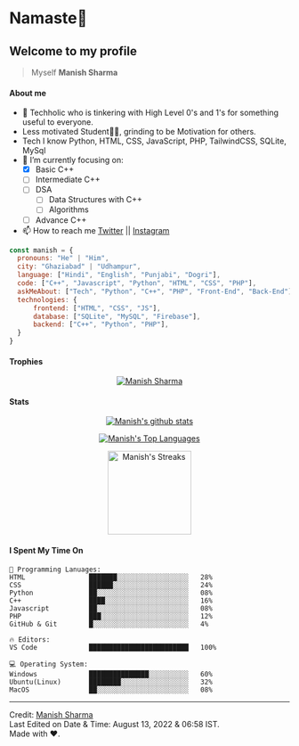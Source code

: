 # Namaste🙏

## Welcome to my profile

> Myself <b>Manish Sharma</b>
#### About me
- 👀 Techholic who is tinkering with High Level 0's and 1's for something useful to everyone.
- Less motivated Student🧑‍🏫, grinding to be Motivation for others.
- Tech I know Python, HTML, CSS, JavaScript, PHP, TailwindCSS, SQLite, MySql
- 🌱 I’m currently focusing on:
     - [x] Basic C++
     - [ ] Intermediate C++
     - [ ] DSA
         - [ ] Data Structures with C++
         - [ ] Algorithms
     - [ ] Advance C++
- 📫 How to reach me [Twitter](https://twitter.com/manishbadgotra) || [Instagram](https://instagram.com/manish_badgotra)

```javascript
const manish = {
  pronouns: "He" | "Him",
  city: "Ghaziabad" | "Udhampur",
  language: ["Hindi", "English", "Punjabi", "Dogri"],
  code: ["C++", "Javascript", "Python", "HTML", "CSS", "PHP"],
  askMeAbout: ["Tech", "Python", "C++", "PHP", "Front-End", "Back-End"],
  technologies: {
      frontend: ["HTML", "CSS", "JS"],
      database: ["SQLite", "MySQL", "Firebase"],
      backend: ["C++", "Python", "PHP"],
  }
}
```
#### Trophies

<p align="center"> <a href="https://github.com/github-profile-trophy"><img src="https://github-profile-trophy.vercel.app/?username=ManishBadgotra&row=2&column=6&theme=onedark&column=8&no-frame=false&no-bg=false" alt="Manish Sharma"></a></p>

#### Stats
<p align="center">
<a href="https://github.com/github-readme-stats">
  <img align="center" src="https://github-readme-stats.vercel.app/api?username=ManishBadgotra&show_icons=true&include_all_commits=true&theme=onedark" alt="Manish's github stats" />
</a>
</p>
<p align="center">
<a href="https://github.com/github-readme-stats">
  <img align="center" src="https://github-readme-stats.vercel.app/api/top-langs/?username=ManishBadgotra&layout=compact&theme=onedark" alt="Manish's Top Languages"/>
</a>
</p>
<p align="center">
  <img align="center" height="150em" src="https://github-readme-streak-stats.herokuapp.com/?user=ManishBadgotra&theme=onedark" alt="Manish's Streaks" />
</p>

#### I Spent My Time On
```text
💬 Programming Lanuages:
HTML                ███████░░░░░░░░░░░░░░░░░░   28% 
CSS                 ██████░░░░░░░░░░░░░░░░░░░   24% 
Python              ██░░░░░░░░░░░░░░░░░░░░░░░   08% 
C++                 ████░░░░░░░░░░░░░░░░░░░░░   16% 
Javascript          ██░░░░░░░░░░░░░░░░░░░░░░░   08% 
PHP                 ███░░░░░░░░░░░░░░░░░░░░░░   12% 
GitHub & Git        █░░░░░░░░░░░░░░░░░░░░░░░░   4%

🔥 Editors:
VS Code             █████████████████████████   100% 

💻 Operating System:
Windows             ███████████████░░░░░░░░░░   60%
Ubuntu(Linux)       ████████░░░░░░░░░░░░░░░░░   32%
MacOS               ██░░░░░░░░░░░░░░░░░░░░░░░   08%
```
------
Credit: [Manish Sharma](https://github.com/ManishBadgotra)
<br />
Last Edited on Date & Time: August 13, 2022 & 06:58 IST.
<br/>
Made with :heart:.
